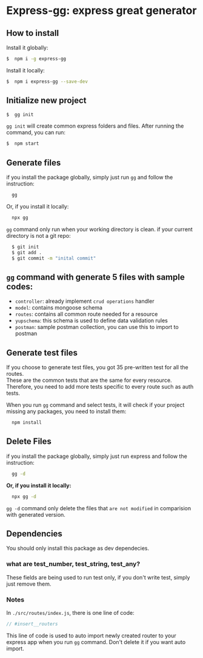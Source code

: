 # Express-gg: express great generator

## How to install

Install it globally:

```bash
$  npm i -g express-gg
```

Install it locally:

```bash
$  npm i express-gg --save-dev
```

## Initialize new project

```bash
$  gg init
```

`gg init` will create common express folders and files. After running the command, you can run:

```bash
$  npm start
```

## Generate files

if you install the package globally, simply just run `gg` and follow the instruction:

```bash
  gg
```

Or, if you install it locally:

```bash
  npx gg
```

`gg` command only run when your working directory is clean. if your current directory is not a git repo:

```bash
  $ git init
  $ git add .
  $ git commit -m "inital commit"
```

## `gg` command with generate 5 files with sample codes:

- `controller`: already implement `crud operations` handler
- `model`: contains mongoose schema
- `routes`: contains all common route needed for a resource
- `yupschema`: this schema is used to define data validation rules
- `postman`: sample postman collection, you can use this to import to postman

## Generate test files

If you choose to generate test files, you got 35 pre-written test for all the routes.  
These are the common tests that are the same for every resource.  
Therefore, you need to add more tests specific to every route such as auth tests.

When you run `gg` command and select tests, it will check if your project missing any packages, you need to install them:

```bash
  npm install
```

## Delete Files

if you install the package globally, simply just run express and follow the instruction:

```bash
  gg -d
```

**Or, if you install it locally:**

```bash
  npx gg -d
```

`gg -d` command only delete the files that `are not modified` in comparision with generated version.

## Dependencies

You should only install this package as dev dependecies.

### what are test_number, test_string, test_any?

These fields are being used to run test only, if you don't write test, simply just remove them.

### Notes

In `./src/routes/index.js`, there is one line of code:

```javascript
// #insert__routers
```

This line of code is used to auto import newly created router to your express app when you run `gg` command.
Don't delete it if you want auto import.
